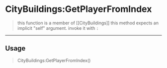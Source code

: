 # CityBuildings:GetPlayerFromIndex
> this function is a member of [[CityBuildings]]
> this method expects an implicit "self" argument. invoke it with `:`
-----
## Usage
> CityBuildings:GetPlayerFromIndex()
